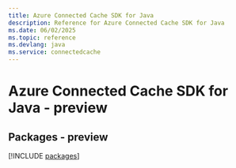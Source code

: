```yaml
---
title: Azure Connected Cache SDK for Java
description: Reference for Azure Connected Cache SDK for Java
ms.date: 06/02/2025
ms.topic: reference
ms.devlang: java
ms.service: connectedcache
---
```

# Azure Connected Cache SDK for Java - preview
## Packages - preview
[!INCLUDE [packages](connected-cache-index.md)]